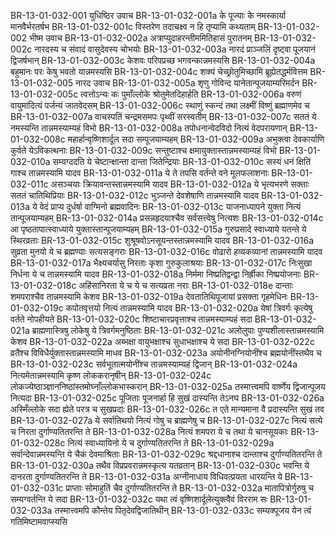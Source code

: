 BR-13-01-032-001	युधिष्ठिर उवाच
BR-13-01-032-001a	के पूज्याः के नमस्कार्या मानवैर्भरतर्षभ
BR-13-01-032-001c	विस्तरेण तदाचक्ष्व न हि तृप्यामि कथ्यताम्
BR-13-01-032-002	भीष्म उवाच
BR-13-01-032-002a	अत्राप्युदाहरन्तीममितिहासं पुरातनम्
BR-13-01-032-002c	नारदस्य च संवादं वासुदेवस्य चोभयोः
BR-13-01-032-003a	नारदं प्राञ्जलिं दृष्ट्वा पूजयानं द्विजर्षभान्
BR-13-01-032-003c	केशवः परिपप्रच्छ भगवन्कान्नमस्यसि
BR-13-01-032-004a	बहुमानः परः केषु भवतो यान्नमस्यसि
BR-13-01-032-004c	शक्यं चेच्छ्रोतुमिच्छामि ब्रूह्येतद्धर्मवित्तम
BR-13-01-032-005	नारद उवाच
BR-13-01-032-005a	शृणु गोविन्द यानेतान्पूजयाम्यरिमर्दन
BR-13-01-032-005c	त्वत्तोऽन्यः कः पुमाँल्लोके श्रोतुमेतदिहार्हति
BR-13-01-032-006a	वरुणं वायुमादित्यं पर्जन्यं जातवेदसम्
BR-13-01-032-006c	स्थाणुं स्कन्दं तथा लक्ष्मीं विष्णुं ब्रह्माणमेव च
BR-13-01-032-007a	वाचस्पतिं चन्द्रमसमपः पृथ्वीं सरस्वतीम्
BR-13-01-032-007c	सततं ये नमस्यन्ति तान्नमस्याम्यहं विभो
BR-13-01-032-008a	तपोधनान्वेदविदो नित्यं वेदपरायणान्
BR-13-01-032-008c	महार्हान्वृष्णिशार्दूल सदा सम्पूजयाम्यहम्
BR-13-01-032-009a	अभुक्त्वा देवकार्याणि कुर्वते येऽविकत्थनाः
BR-13-01-032-009c	सन्तुष्टाश्च क्षमायुक्तास्तान्नमस्याम्यहं विभो
BR-13-01-032-010a	सम्यग्ददति ये चेष्टान्क्षान्ता दान्ता जितेन्द्रियाः
BR-13-01-032-010c	सस्यं धनं क्षितिं गाश्च तान्नमस्यामि यादव
BR-13-01-032-011a	ये ते तपसि वर्तन्ते वने मूलफलाशनाः
BR-13-01-032-011c	असञ्चयाः क्रियावन्तस्तान्नमस्यामि यादव
BR-13-01-032-012a	ये भृत्यभरणे सक्ताः सततं चातिथिप्रियाः
BR-13-01-032-012c	भुञ्जन्ते देवशेषाणि तान्नमस्यामि यादव
BR-13-01-032-013a	ये वेदं प्राप्य दुर्धर्षा वाग्मिनो ब्रह्मवादिनः
BR-13-01-032-013c	याजनाध्यापने युक्ता नित्यं तान्पूजयाम्यहम्
BR-13-01-032-014a	प्रसन्नहृदयाश्चैव सर्वसत्त्वेषु नित्यशः
BR-13-01-032-014c	आ पृष्ठतापात्स्वाध्याये युक्तास्तान्पूजयाम्यहम्
BR-13-01-032-015a	गुरुप्रसादे स्वाध्याये यतन्ते ये स्थिरव्रताः
BR-13-01-032-015c	शुश्रूषवोऽनसूयन्तस्तान्नमस्यामि यादव
BR-13-01-032-016a	सुव्रता मुनयो ये च ब्रह्मण्याः सत्यसङ्गराः
BR-13-01-032-016c	वोढारो हव्यकव्यानां तान्नमस्यामि यादव
BR-13-01-032-017a	भैक्ष्यचर्यासु निरताः कृशा गुरुकुलाश्रयाः
BR-13-01-032-017c	निःसुखा निर्धना ये च तान्नमस्यामि यादव
BR-13-01-032-018a	निर्ममा निष्प्रतिद्वन्द्वा निर्ह्रीका निष्प्रयोजनाः
BR-13-01-032-018c	अहिंसानिरता ये च ये च सत्यव्रता नराः
BR-13-01-032-018e	दान्ताः शमपराश्चैव तान्नमस्यामि केशव
BR-13-01-032-019a	देवतातिथिपूजायां प्रसक्ता गृहमेधिनः
BR-13-01-032-019c	कपोतवृत्तयो नित्यं तान्नमस्यामि यादव
BR-13-01-032-020a	येषां त्रिवर्गः कृत्येषु वर्तते नोपहीयते
BR-13-01-032-020c	शिष्टाचारप्रवृत्ताश्च तान्नमस्याम्यहं सदा
BR-13-01-032-021a	ब्राह्मणास्त्रिषु लोकेषु ये त्रिवर्गमनुष्ठिताः
BR-13-01-032-021c	अलोलुपाः पुण्यशीलास्तान्नमस्यामि केशव
BR-13-01-032-022a	अब्भक्षा वायुभक्षाश्च सुधाभक्षाश्च ये सदा
BR-13-01-032-022c	व्रतैश्च विविधैर्युक्तास्तान्नमस्यामि माधव
BR-13-01-032-023a	अयोनीनग्नियोनींश्च ब्रह्मयोनींस्तथैव च
BR-13-01-032-023c	सर्वभूतात्मयोनींश्च तान्नमस्याम्यहं द्विजान्
BR-13-01-032-024a	नित्यमेतान्नमस्यामि कृष्ण लोककरानृषीन्
BR-13-01-032-024c	लोकज्येष्ठाञ्ज्ञाननिष्ठांस्तमोघ्नाँल्लोकभास्करान्
BR-13-01-032-025a	तस्मात्त्वमपि वार्ष्णेय द्विजान्पूजय नित्यदा
BR-13-01-032-025c	पूजिताः पूजनार्हा हि सुखं दास्यन्ति तेऽनघ
BR-13-01-032-026a	अस्मिँल्लोके सदा ह्येते परत्र च सुखप्रदाः
BR-13-01-032-026c	त एते मान्यमाना वै प्रदास्यन्ति सुखं तव
BR-13-01-032-027a	ये सर्वातिथयो नित्यं गोषु च ब्राह्मणेषु च
BR-13-01-032-027c	नित्यं सत्ये च निरता दुर्गाण्यतितरन्ति ते
BR-13-01-032-028a	नित्यं शमपरा ये च तथा ये चानसूयकाः
BR-13-01-032-028c	नित्यं स्वाध्यायिनो ये च दुर्गाण्यतितरन्ति ते
BR-13-01-032-029a	सर्वान्देवान्नमस्यन्ति ये चैकं देवमाश्रिताः
BR-13-01-032-029c	श्रद्दधानाश्च दान्ताश्च दुर्गाण्यतितरन्ति ते
BR-13-01-032-030a	तथैव विप्रप्रवरान्नमस्कृत्य यतव्रतान्
BR-13-01-032-030c	भवन्ति ये दानरता दुर्गाण्यतितरन्ति ते
BR-13-01-032-031a	अग्नीनाधाय विधिवत्प्रयता धारयन्ति ये
BR-13-01-032-031c	प्राप्ताः सोमाहुतिं चैव दुर्गाण्यतितरन्ति ते
BR-13-01-032-032a	मातापित्रोर्गुरुषु च सम्यग्वर्तन्ति ये सदा
BR-13-01-032-032c	यथा त्वं वृष्णिशार्दूलेत्युक्त्वैवं विरराम सः
BR-13-01-032-033a	तस्मात्त्वमपि कौन्तेय पितृदेवद्विजातिथीन्
BR-13-01-032-033c	सम्यक्पूजय येन त्वं गतिमिष्टामवाप्स्यसि
